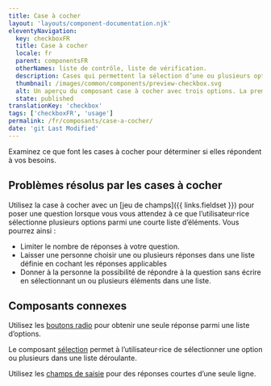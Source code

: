 ```yaml
---
title: Case à cocher
layout: 'layouts/component-documentation.njk'
eleventyNavigation:
  key: checkboxFR
  title: Case à cocher
  locale: fr
  parent: componentsFR
  otherNames: liste de contrôle, liste de vérification.
  description: Cases qui permettent la sélection d’une ou plusieurs options.
  thumbnail: /images/common/components/preview-checkbox.svg
  alt: Un aperçu du composant case à cocher avec trois options. La première option a une boîte blanche au contour noir avec une coche à l'intérieur suivi de deux longues boîtes grises rectangulaires qui représentent du texte. Les deux autres options sont représentées d'une boîte blanche au contour noir, vide, suivie de deux longues boites grises représentant du texte.
  state: published
translationKey: 'checkbox'
tags: ['checkboxFR', 'usage']
permalink: /fr/composants/case-a-cocher/
date: 'git Last Modified'
---
```


Examinez ce que font les cases à cocher pour déterminer si elles répondent à vos besoins.

## Problèmes résolus par les cases à cocher

Utilisez la case à cocher avec un [jeu de champs]({{ links.fieldset }}) pour poser une question lorsque vous vous attendez à ce que l’utilisateur·rice sélectionne plusieurs options parmi une courte liste d’éléments. Vous pourrez ainsi :

- Limiter le nombre de réponses à votre question.
- Laisser une personne choisir une ou plusieurs réponses dans une liste définie en cochant les réponses applicables
- Donner à la personne la possibilité de répondre à la question sans écrire en sélectionnant un ou plusieurs éléments dans une liste.

<article class="bg-full-width bg-primary text-light pt-500 pb-400 my-500">

  <h2 class="mt-0 mb-400">Composants connexes</h2>

Utilisez les <a href="{{ links.radio }}" class="link-light">boutons radio</a> pour obtenir une seule réponse parmi une liste d’options.

Le composant <a href="{{ links.select }}" class="link-light">sélection</a> permet à l’utilisateur·rice de sélectionner une option ou plusieurs dans une liste déroulante.

Utilisez les <a href="{{ links.input }}" class="link-light">champs de saisie</a> pour des réponses courtes d’une seule ligne.

</article>
